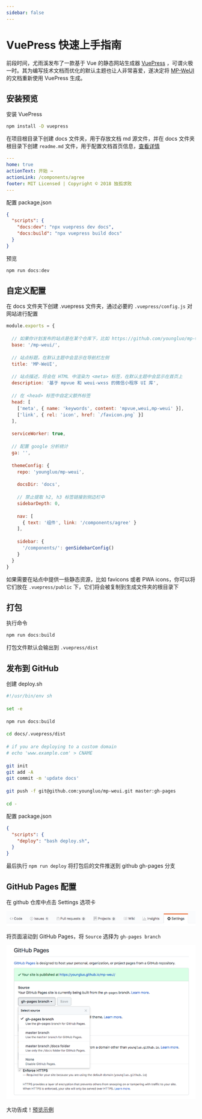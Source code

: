 ```yaml
---
sidebar: false
---
```


# VuePress 快速上手指南

前段时间，尤雨溪发布了一款基于 Vue 的静态网站生成器 [VuePress](https://vuepress.vuejs.org) ，可谓火极一时。其为编写技术文档而优化的默认主题也让人非常喜爱，遂决定将 [MP-WeUI](https://youngluo.github.io/mp-weui) 的文档重新使用 VuePress 生成。

## 安装预览

安装 VuePress
``` bash
npm install -D vuepress
```

在项目根目录下创建 docs 文件夹，用于存放文档 md 源文件，并在 docs 文件夹根目录下创建 `readme.md` 文件，用于配置文档首页信息，[查看详情](https://vuepress.vuejs.org/default-theme-config/#homepage)

``` yaml
---
home: true
actionText: 开始 →
actionLink: /components/agree
footer: MIT Licensed | Copyright © 2018 独孤求败
---
```

配置 package.json

``` json
{
  "scripts": {
    "docs:dev": "npx vuepress dev docs",
    "docs:build": "npx vuepress build docs"
  }
}
```

预览

``` bash
npm run docs:dev
```

## 自定义配置

在 docs 文件夹下创建 .vuepress 文件夹，通过必要的 `.vuepress/config.js` 对网站进行配置

``` js
module.exports = {

  // 如果你计划发布的站点是在某个仓库下，比如 https://github.com/youngluo/mp-weui ，则 base 需要指定为 /mp-weui/
  base: '/mp-weui/',

  // 站点标题，在默认主题中会显示在导航栏左侧
  title: 'MP-WeUI',

  // 站点描述，将会在 HTML 中渲染为 <meta> 标签，在默认主题中会显示在首页上
  description: '基于 mpvue 和 weui-wxss 的微信小程序 UI 库',

  // 在 <head> 标签中自定义额外标签
  head: [
    ['meta', { name: 'keywords', content: 'mpvue,weui,mp-weui' }],
    ['link', { rel: 'icon', href: `/favicon.png` }]
  ],

  serviceWorker: true,

  // 配置 google 分析统计
  ga: '',

  themeConfig: {
    repo: 'youngluo/mp-weui',

    docsDir: 'docs',

    // 禁止提取 h2, h3 标签链接到侧边栏中
    sidebarDepth: 0,

    nav: [
      { text: '组件', link: '/components/agree' }
    ],

    sidebar: {
      '/components/': genSidebarConfig()
    }
  }
}
```

如果需要在站点中提供一些静态资源，比如 favicons 或者 PWA icons，你可以将它们放在 `.vuepress/public` 下，它们将会被复制到生成文件夹的根目录下

## 打包

执行命令

``` bash
npm run docs:build
```

打包文件默认会输出到 `.vuepress/dist`

## 发布到 GitHub

创建 deploy.sh

``` bash
#!/usr/bin/env sh

set -e

npm run docs:build

cd docs/.vuepress/dist

# if you are deploying to a custom domain
# echo 'www.example.com' > CNAME

git init
git add -A
git commit -m 'update docs'

git push -f git@github.com:youngluo/mp-weui.git master:gh-pages

cd -
```

配置 package.json

``` json
{
  "scripts": {
    "deploy": "bash deploy.sh",
  }
}
```

最后执行 `npm run deploy` 将打包后的文件推送到 github gh-pages 分支

## GitHub Pages 配置

在 github 仓库中点击 Settings 选项卡

![](../assets/vuepress/20180513-181657.png)

将页面滚动到 GitHub Pages，将 `Source` 选择为 `gh-pages branch`

![](../assets/vuepress/20180513-181919.png)

大功告成！[预览示例](https://youngluo.github.io/mp-weui)


